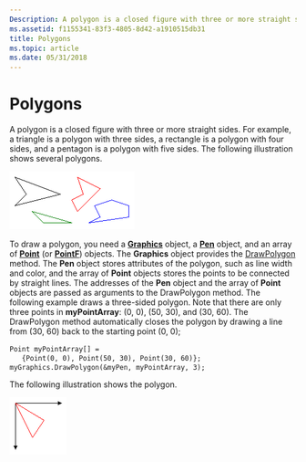 ```yaml
---
Description: A polygon is a closed figure with three or more straight sides.
ms.assetid: f1155341-83f3-4805-8d42-a1910515db31
title: Polygons
ms.topic: article
ms.date: 05/31/2018
---
```


# Polygons

A polygon is a closed figure with three or more straight sides. For example, a triangle is a polygon with three sides, a rectangle is a polygon with four sides, and a pentagon is a polygon with five sides. The following illustration shows several polygons.

![illustration showing five polygons of different shapes, sizes, and colors](images/aboutgdip02-art07.png)

To draw a polygon, you need a [**Graphics**](/windows/desktop/api/gdiplusgraphics/nl-gdiplusgraphics-graphics) object, a [**Pen**](/windows/desktop/api/gdipluspen/nl-gdipluspen-pen) object, and an array of [**Point**](/windows/desktop/api/gdiplustypes/nl-gdiplustypes-point) (or [**PointF**](/windows/desktop/api/gdiplustypes/nl-gdiplustypes-pointf)) objects. The **Graphics** object provides the [DrawPolygon](https://msdn.microsoft.com/en-us/library/ms535753(v=VS.85).aspx) method. The **Pen** object stores attributes of the polygon, such as line width and color, and the array of **Point** objects stores the points to be connected by straight lines. The addresses of the **Pen** object and the array of **Point** objects are passed as arguments to the DrawPolygon method. The following example draws a three-sided polygon. Note that there are only three points in **myPointArray**: (0, 0), (50, 30), and (30, 60). The DrawPolygon method automatically closes the polygon by drawing a line from (30, 60) back to the starting point (0, 0);


```
Point myPointArray[] =
   {Point(0, 0), Point(50, 30), Point(30, 60)};
myGraphics.DrawPolygon(&myPen, myPointArray, 3);
```



The following illustration shows the polygon.

![illustration showing a triangle against coordinate axes](images/aboutgdip02-art08.png)

 

 



